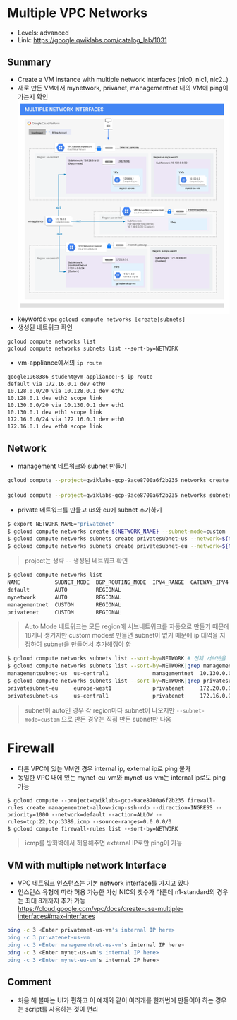 # Multiple VPC Networks
- Levels: advanced
- Link: https://google.qwiklabs.com/catalog_lab/1031

## Summary
- Create a VM instance with multiple network interfaces (nic0, nic1, nic2..)
- 새로 만든 VM에서 mynetwork, privanet, managementnet 내의 VM에 ping이 가는지 확인
![multiple_network_interfaces.png](./images/multiple_network_interfaces.png)
- keywords:`vpc` `gcloud compute networks [create|subnets]`
- 생성된 네트워크 확인
~~~
gcloud compute networks list
gcloud compute networks subnets list --sort-by=NETWORK
~~~
- vm-appliance에서의 `ip route`
~~~
google1968386_student@vm-appliance:~$ ip route
default via 172.16.0.1 dev eth0 
10.128.0.0/20 via 10.128.0.1 dev eth2 
10.128.0.1 dev eth2 scope link 
10.130.0.0/20 via 10.130.0.1 dev eth1 
10.130.0.1 dev eth1 scope link 
172.16.0.0/24 via 172.16.0.1 dev eth0 
172.16.0.1 dev eth0 scope link 
~~~

## Network
- management 네트워크와 subnet 만들기
~~~bash
gcloud compute --project=qwiklabs-gcp-9ace8700a6f2b235 networks create managementnet --subnet-mode=custom

gcloud compute --project=qwiklabs-gcp-9ace8700a6f2b235 networks subnets create managementsubnet-us --network=managementnet --region=us-central1 --range=10.130.0.0/20
~~~
- private 네트워크를 만들고 us와 eu에 subnet 추가하기
~~~bash
$ export NETWORK_NAME="privatenet"
$ gcloud compute networks create ${NETWORK_NAME} --subnet-mode=custom
$ gcloud compute networks subnets create privatesubnet-us --network=${NETWORK_NAME} --region=us-central1 --range=172.16.0.0/24
$ gcloud compute networks subnets create privatesubnet-eu --network=${NETWORK_NAME} --region=europe-west1 --range=172.20.0.0/20
~~~
> project는 생략
-- 생성된 네트워크 확인
~~~bash
$ gcloud compute networks list
NAME           SUBNET_MODE  BGP_ROUTING_MODE  IPV4_RANGE  GATEWAY_IPV4
default        AUTO         REGIONAL
mynetwork      AUTO         REGIONAL
managementnet  CUSTOM       REGIONAL
privatenet     CUSTOM       REGIONAL
~~~
> Auto Mode 네트워크는 모든 region에 서브네트워크를 자동으로 만들기 때문에 18개나 생기지만 custom mode로 만들면 subnet이 없기 때문에 ip 대역을 지정하여 subnet을 만들어서 추가해줘야 함
~~~bash
$ gcloud compute networks subnets list --sort-by=NETWORK # 전체 서브넷을 리스트업
$ gcloud compute networks subnets list --sort-by=NETWORK|grep managementsubnet
managementsubnet-us  us-central1              managementnet  10.130.0.0/20
$ gcloud compute networks subnets list --sort-by=NETWORK|grep privatesubnet
privatesubnet-eu     europe-west1             privatenet     172.20.0.0/20
privatesubnet-us     us-central1              privatenet     172.16.0.0/24
~~~
> subnet이 auto인 경우 각 region마다 subnet이 나오지만 `--subnet-mode=custom` 으로 만든 경우는 직접 만든 subnet만 나옴

# Firewall
- 다른 VPC에 있는 VM인 경우 internal ip, external ip로 ping 불가
- 동일한 VPC 내에 있는 mynet-eu-vm와 mynet-us-vm는 internal ip로도 ping 가능
~~~
$ gcloud compute --project=qwiklabs-gcp-9ace8700a6f2b235 firewall-rules create managementnet-allow-icmp-ssh-rdp --direction=INGRESS --priority=1000 --network=default --action=ALLOW --rules=tcp:22,tcp:3389,icmp --source-ranges=0.0.0.0/0
$ gcloud compute firewall-rules list --sort-by=NETWORK
~~~
> icmp를 방화벽에서 허용해주면 external IP로만 ping이 가능

## VM with multiple network Interface
- VPC 네트워크 인스턴스는 기본 network interface를 가지고 있다
- 인스턴스 유형에 따라 허용 가능한 가상 NIC의 갯수가 다른데 n1-standard의 경우는 최대 8개까지 추가 가능 <br>
https://cloud.google.com/vpc/docs/create-use-multiple-interfaces#max-interfaces
~~~bash
ping -c 3 <Enter privatenet-us-vm's internal IP here>
ping -c 3 privatenet-us-vm
ping -c 3 <Enter managementnet-us-vm's internal IP here>
ping -c 3 <Enter mynet-us-vm's internal IP here>
ping -c 3 <Enter mynet-eu-vm's internal IP here>
~~~

## Comment
- 처음 해 볼때는 UI가 편하고 이 예제와 같이 여러개를 한꺼번에 만들어야 하는 경우는 script를 사용하는 것이 편리

